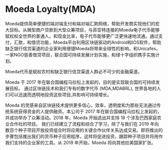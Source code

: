 # Moeda Loyalty(MDA)

Moeda提供简单便捷的端对端支付和端对端汇款网络，帮助开发商实现他们的宏大目标。从微型商户贷款到大型众筹项目，与菲亚特连接的Moeda电子代币能够赋权权全世界的普通人。和现金比率，电子代币能够更广泛更快速地流通。通过支付，汇款，和借贷功能，Moeda平台利用区块链驱动的Android和IOS软件，帮助缺乏银行信贷渠道的企业家利用便捷Moeda将带来全球性的影响，和Unicafes，一家NGO慈善借贷项目，联合国可持续发展计划实施，和绿十字组织携手实施计划。

Moeda代币是赋权农村和缺乏银行信贷渠道人群必不可少的金融渠道。

Moeda 于 2017 年在联合国编程马拉松上发起的，目的是实现联合国的可持续发展目标。
通过区块链技术和我们专有的数字代币 (MDA,MDABRL), 世界各地的人们可以迅速而透明地投资这些项目,并影响可持续增长。

Moeda 的灵感来自区块链技术提供更多信心，效率，透明度和为那些无法通过传统系统获得资金的人提供融资。本公司于 2017 年在联合国编程马拉松上发起的，并成功举办了众筹活动。2018 年，Moeda 开始选出并支持 18 个涉及巴西家庭农业合作社的项目。
我们已经建立了流程和综合了学习，除了与我们在 2019 年向数百个种子项目开放投资组合时将应用的关键合作伙伴关系达成交易。即将推出的步骤包括推出我们的货币种子应用程序，这样将促进投资，跟踪种子项目并将用作我们支持的企业家的工具。从 2019 年开始，Moeda 将向其他拉美国家扩张。
